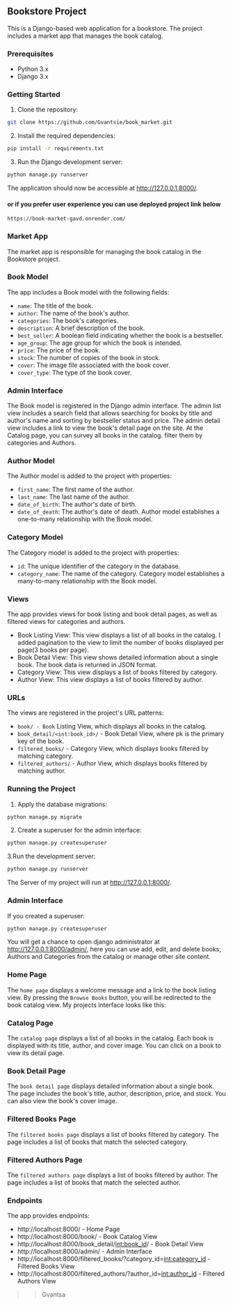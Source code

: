 ## Bookstore Project
This is a Django-based web application for a bookstore. The project includes a market app that manages the book catalog.

### Prerequisites
- Python 3.x
- Django 3.x


### Getting Started
1. Clone the repository:
```bash
git clone https://github.com/Gvantsie/book_market.git
```
2. Install the required dependencies:
```bash
pip install -r requirements.txt
```
3. Run the Django development server:
```bash
python manage.py runserver
```
The application should now be accessible at http://127.0.0.1:8000/.

#### or if you prefer user experience you can use deployed project link below
`https://book-market-gavd.onrender.com/`

### Market App
The market app is responsible for managing the book catalog in the Bookstore project.

### Book Model   
The app includes a Book model with the following fields:

- `name`: The title of the book.
- `author`: The name of the book's author.
- `categories`: The book's categories.
- `description`: A brief description of the book.
- `best_seller`: A boolean field indicating whether the book is a bestseller.
- `age_group`: The age group for which the book is intended.
- `price`: The price of the book.
- `stock`: The number of copies of the book in stock.
- `cover`: The image file associated with the book cover.
- `cover_type`: The type of the book cover.

### Admin Interface
The Book model is registered in the Django admin interface. The admin list view includes a search field that allows 
searching for books by title and author's name and sorting by bestseller status and price. The admin detail view 
includes a link to view the book's detail page on the site. At the Catalog page, you can survey all books in the catalog.
filter them by categories and Authors.

### Author Model
The Author model is added to the project with properties:

- `first_name`: The first name of the author.
- `last_name`: The last name of the author.
- `date_of_birth`: The author's date of birth.
- `date_of_death`: The author's date of death.
Author model establishes a one-to-many relationship with the Book model.

### Category Model
The Category model is added to the project with properties:

- `id`: The unique identifier of the category in the database.
- `category_name`: The name of the category.
Category model establishes a many-to-many relationship with the Book model.

### Views
The app provides views for book listing and book detail pages, as well as filtered views for categories and authors.

- Book Listing View: This view displays a list of all books in the catalog. I added pagination to the view to limit the 
number of books displayed per page(3 books per page).
- Book Detail View: This view shows detailed information about a single book. The book data is returned in JSON format.
- Category View: This view displays a list of books filtered by category.
- Author View: This view displays a list of books filtered by author.

### URLs
The views are registered in the project's URL patterns:

- `book/ - Book` Listing View, which displays all books in the catalog.
- `book_detail/<int:book_id>/` - Book Detail View, where pk is the primary key of the book. 
- `filtered_books/` - Category View, which displays books filtered by matching category.
- `filtered_authors/` - Author View, which displays books filtered by matching author.

### Running the Project
1. Apply the database migrations:
```bash
python manage.py migrate
```
2. Create a superuser for the admin interface:
```bash
python manage.py createsuperuser
```
3.Run the development server:
```bash
python manage.py runserver
```
The Server of my project will run at http://127.0.0.1:8000/.

### Admin Interface
If you created a superuser:
```bash
python manage.py createsuperuser
```
You will get a chance to open django administrator at http://127.0.0.1:8000/admin/, here you can use add, edit, and 
delete books, Authors and Categories from the catalog or manage other site content.

### Home Page
The `home page` displays a welcome message and a link to the book listing view.
By pressing the `Browse Books` button, you will be redirected to the book catalog view.
My projects interface looks like this:   

### Catalog Page
The `catalog page` displays a list of all books in the catalog. Each book is displayed with its title, 
author, and cover image.
You can click on a book to view its detail page.

### Book Detail Page
The `book detail page` displays detailed information about a single book. The page includes the book's title, author, 
description, price, and stock. You can also view the book's cover image.


### Filtered Books Page
The `filtered books page` displays a list of books filtered by category. The page includes a list of books that match the selected category.   


### Filtered Authors Page
The `filtered authors page` displays a list of books filtered by author. The page includes a list of books that match the selected author.

### Endpoints
The app provides endpoints:
- http://localhost:8000/ - Home Page
- http://localhost:8000/book/ - Book Catalog View
- http://localhost:8000/book_detail/<int:book_id>/ - Book Detail View
- http://localhost:8000/admin/ - Admin Interface
- http://localhost:8000/filtered_books/?category_id=<int:category_id> - Filtered Books View
- http://localhost:8000/filtered_authors/?author_id=<int:author_id> - Filtered Authors View


>>Gvantsa
